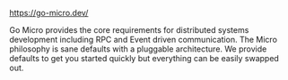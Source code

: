 https://go-micro.dev/

Go Micro provides the core requirements for distributed systems development including RPC and Event driven communication. The Micro philosophy is sane defaults with a pluggable architecture. We provide defaults to get you started quickly but everything can be easily swapped out.
